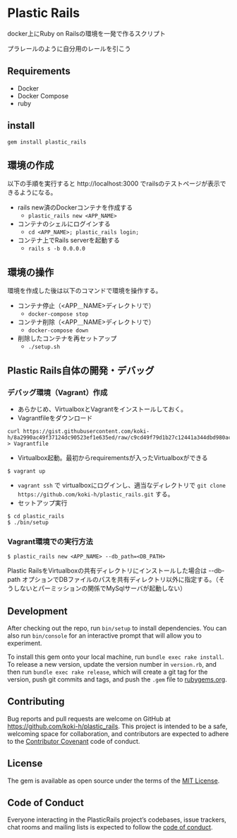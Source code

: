 # Plastic Rails
docker上にRuby on Railsの環境を一発で作るスクリプト

プラレールのように自分用のレールを引こう

## Requirements
- Docker
- Docker Compose
- ruby

## install 

```
gem install plastic_rails
```

## 環境の作成
以下の手順を実行すると http://localhost:3000 でrailsのテストページが表示できるようになる。

- rails new済のDockerコンテナを作成する
  - `plastic_rails new <APP_NAME>`
- コンテナのシェルにログインする
  -  `cd <APP_NAME>; plastic_rails login; `
- コンテナ上でRails serverを起動する
  - `rails s -b 0.0.0.0`

## 環境の操作
環境を作成した後は以下のコマンドで環境を操作する。

- コンテナ停止（<APP＿NAME>ディレクトリで）
  -  `docker-compose stop`
- コンテナ削除（<APP＿NAME>ディレクトリで）
  -  `docker-compose down`
- 削除したコンテナを再セットアップ
  -  `./setup.sh`

## Plastic Rails自体の開発・デバッグ
### デバッグ環境（Vagrant）作成
- あらかじめ、VirtualboxとVagrantをインストールしておく。
- Vagrantfileをダウンロード
```
curl https://gist.githubusercontent.com/koki-h/8a2990ac49f37124dc90523ef1e635ed/raw/c9cd49f79d1b27c12441a344dbd980ac71e9aacc/Vagrantfile > Vagrantfile
```
- Virtualbox起動。最初からrequirementsが入ったVirtualboxができる
```
$ vagrant up 
```
- `vagrant ssh` で virtualboxにログインし、適当なディレクトリで `git clone https://github.com/koki-h/plastic_rails.git` する。
- セットアップ実行
```
$ cd plastic_rails
$ ./bin/setup
```


### Vagrant環境での実行方法
```
$ plastic_rails new <APP_NAME> --db_path=<DB_PATH>
```
Plastic RailsをVirtualboxの共有ディレクトリにインストールした場合は --db-path オプションでDBファイルのパスを共有ディレクトリ以外に指定する。（そうしないとパーミッションの関係でMySqlサーバが起動しない）

## Development

After checking out the repo, run `bin/setup` to install dependencies. You can also run `bin/console` for an interactive prompt that will allow you to experiment.

To install this gem onto your local machine, run `bundle exec rake install`. To release a new version, update the version number in `version.rb`, and then run `bundle exec rake release`, which will create a git tag for the version, push git commits and tags, and push the `.gem` file to [rubygems.org](https://rubygems.org).

## Contributing

Bug reports and pull requests are welcome on GitHub at https://github.com/koki-h/plastic_rails. This project is intended to be a safe, welcoming space for collaboration, and contributors are expected to adhere to the [Contributor Covenant](http://contributor-covenant.org) code of conduct.

## License

The gem is available as open source under the terms of the [MIT License](https://opensource.org/licenses/MIT).

## Code of Conduct

Everyone interacting in the PlasticRails project’s codebases, issue trackers, chat rooms and mailing lists is expected to follow the [code of conduct](https://github.com/koki-h/plastic_rails/blob/master/CODE_OF_CONDUCT.md).
